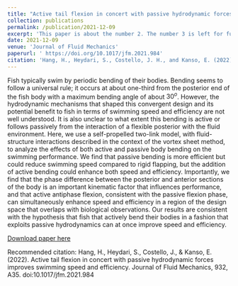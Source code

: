 ```yaml
---
title: "Active tail flexion in concert with passive hydrodynamic forces improves swimming speed and efficiency"
collection: publications
permalink: /publication/2021-12-09
excerpt: 'This paper is about the number 2. The number 3 is left for future work.'
date: 2021-12-09
venue: 'Journal of Fluid Mechanics'
paperurl: ' https://doi.org/10.1017/jfm.2021.984'
citation: 'Hang, H., Heydari, S., Costello, J. H., and Kanso, E. (2022). Active tail flexion in concert with passive hydrodynamic forces improves swimming speed and efficiency.'
---
```

Fish typically swim by periodic bending of their bodies. Bending seems to follow a universal rule; it occurs at about one-third from the posterior end of the fish body with a maximum bending angle of about $30^o$. However, the hydrodynamic mechanisms that shaped this convergent design and its potential benefit to fish in terms of swimming speed and efficiency are not well understood. It is also unclear to what extent this bending is active or follows passively from the interaction of a flexible posterior with the fluid environment. Here, we use a self-propelled two-link model, with fluid-structure interactions described in the context of the vortex sheet method, to analyze the effects of both active and passive body bending on the swimming performance. We find that passive bending is more efficient but could reduce swimming speed compared to rigid flapping, but the addition of active bending could enhance both speed and efficiency. Importantly, we find that the phase difference between the posterior and anterior sections of the body is an important kinematic factor that influences performance, and that active antiphase flexion, consistent with the passive flexion phase, can simultaneously enhance speed and efficiency in a region of the design space that overlaps with biological observations. Our results are consistent with the hypothesis that fish that actively bend their bodies in a fashion that exploits passive hydrodynamics can at once improve speed and efficiency. 

[Download paper here](https://doi.org/10.1017/jfm.2021.984)

Recommended citation: Hang, H., Heydari, S., Costello, J., & Kanso, E. (2022). Active tail flexion in concert with passive hydrodynamic forces improves swimming speed and efficiency. Journal of Fluid Mechanics, 932, A35. doi:10.1017/jfm.2021.984